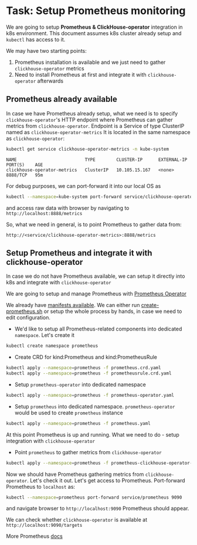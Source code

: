 # Task: Setup Prometheus monitoring

We are going to setup **Prometheus & ClickHouse-operator** integration in k8s environment.
This document assumes k8s cluster already setup and `kubectl` has access to it.

We may have two starting points:
1. Prometheus installation is available and we just need to gather `clickhouse-operator` metrics
1. Need to install Prometheus at first and integrate it with `clickhouse-operator` afterwards

## Prometheus already available
In case we have Prometheus already setup, what we need is to specify `clickhouse-operator`'s HTTP endpoint where Prometheus can gather metrics from `clickhouse-operator`.
Endpoint is a Service of type ClusterIP named as `clickhouse-operator-metrics` It is located in the same namespace as `clickhouse-operator`:
```bash
kubectl get service clickhouse-operator-metrics -n kube-system
```
```text
NAME                          TYPE        CLUSTER-IP      EXTERNAL-IP   PORT(S)    AGE
clickhouse-operator-metrics   ClusterIP   10.105.15.167   <none>        8888/TCP   95m
```

For debug purposes, we can port-forward it into our local OS as
```bash
kubectl --namespace=kube-system port-forward service/clickhouse-operator-metrics 8888
```
and access raw data with browser by navigating to `http://localhost:8888/metrics`

So, what we need in general, is to point Prometheus to gather data from: 
```text
http://<service/clickhouse-operator-metrics>:8888/metrics
```

## Setup Prometheus and integrate it with clickhouse-operator
In case we do not have Prometheus available, we can setup it directly into k8s and integrate with `clickhouse-operator` 

We are going to setup and manage Prometheus with [Prometheus Operator](https://coreos.com/operators/prometheus/docs/latest/)

We already have [manifests available](../deploy/prometheus/). 
We can either run [create-prometheus.sh](../deploy/prometheus/create-prometheus.sh) or setup the whole process by hands, in case we need to edit configuration.

  - We'd like to setup all Prometheus-related components into dedicated `namespace`. Let's create it
  ```bash
  kubectl create namespace prometheus
  ```
  
  - Create CRD for kind:Prometheus and kind:PrometheusRule
  ```bash
  kubectl apply --namespace=prometheus -f prometheus.crd.yaml
  kubectl apply --namespace=prometheus -f prometheusrule.crd.yaml
  ```
     
  - Setup `prometheus-operator` into dedicated namespace
  ```bash
  kubectl apply --namespace=prometheus -f prometheus-operator.yaml
  ```
    
  - Setup `prometheus` into dedicated namespace. `prometheus-operator` would be used to create `prometheus` instance
  ```bash
  kubectl apply --namespace=prometheus -f prometheus.yaml
  ```

At this point Prometheus is up and running. What we need to do - setup integration with `clickhouse-operator`
  
  - Point `prometheus` to gather metrics from `clickhouse-operator`
  ```bash
  kubectl apply --namespace=prometheus -f prometheus-clickhouse-operator-service-monitor.yaml
  ```

Now we should have Prometheus gathering metrics from `clickhouse-operator`. Let's check it out.
Let's get access to Prometheus. Port-forward Prometheus to `localhost` as:
```bash
kubectl --namespace=prometheus port-forward service/prometheus 9090
```
and navigate browser to `http://localhost:9090` Prometheus should appear.

We can check whether `clickhouse-operator` is available at `http://localhost:9090/targets`

More Prometheus [docs](https://prometheus.io/docs/introduction/overview/)
